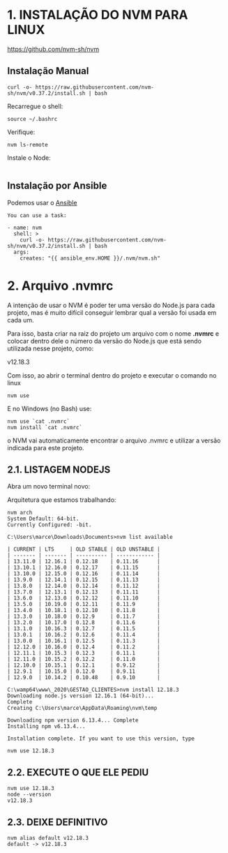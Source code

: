 # 1. INSTALAÇÃO DO NVM PARA LINUX

https://github.com/nvm-sh/nvm


## Instalação Manual

```
curl -o- https://raw.githubusercontent.com/nvm-sh/nvm/v0.37.2/install.sh | bash
```

Recarregue o shell:

```
source ~/.bashrc
```

Verifique:

```
nvm ls-remote
```

Instale o Node:

```

```

## Instalação por Ansible

Podemos usar o [Ansible](docs/ANSIBLE_AUTOMACAO.md)

```
You can use a task:

- name: nvm
  shell: >
    curl -o- https://raw.githubusercontent.com/nvm-sh/nvm/v0.37.2/install.sh | bash
  args:
    creates: "{{ ansible_env.HOME }}/.nvm/nvm.sh"
```


# 2. Arquivo .nvmrc

A intenção de usar o NVM é poder ter uma versão do Node.js para cada projeto, mas é muito difícil conseguir lembrar qual a versão foi usada em cada um.

Para isso, basta criar na raiz do projeto um arquivo com o nome **.nvmrc** e colocar dentro dele o número da versão do Node.js que está sendo utilizada nesse projeto, como:

v12.18.3

Com isso, ao abrir o terminal dentro do projeto e executar o comando no linux

```
nvm use
``` 
 
E no Windows (no Bash) use:

```
nvm use `cat .nvmrc`
nvm install `cat .nvmrc`
```

o NVM vai automaticamente encontrar o arquivo .nvmrc e utilizar a versão indicada para este projeto.


## 2.1. LISTAGEM NODEJS

Abra um novo terminal novo:

Arquitetura que estamos trabalhando:

```
nvm arch
System Default: 64-bit.
Currently Configured: -bit.
```
```
C:\Users\marce\Downloads\Documents>nvm list available

| CURRENT | LTS     | OLD STABLE | OLD UNSTABLE |
| ------- | ------- | ---------- | ------------ |
| 13.11.0 | 12.16.1 | 0.12.18    | 0.11.16      |
| 13.10.1 | 12.16.0 | 0.12.17    | 0.11.15      |
| 13.10.0 | 12.15.0 | 0.12.16    | 0.11.14      |
| 13.9.0  | 12.14.1 | 0.12.15    | 0.11.13      |
| 13.8.0  | 12.14.0 | 0.12.14    | 0.11.12      |
| 13.7.0  | 12.13.1 | 0.12.13    | 0.11.11      |
| 13.6.0  | 12.13.0 | 0.12.12    | 0.11.10      |
| 13.5.0  | 10.19.0 | 0.12.11    | 0.11.9       |
| 13.4.0  | 10.18.1 | 0.12.10    | 0.11.8       |
| 13.3.0  | 10.18.0 | 0.12.9     | 0.11.7       |
| 13.2.0  | 10.17.0 | 0.12.8     | 0.11.6       |
| 13.1.0  | 10.16.3 | 0.12.7     | 0.11.5       |
| 13.0.1  | 10.16.2 | 0.12.6     | 0.11.4       |
| 13.0.0  | 10.16.1 | 0.12.5     | 0.11.3       |
| 12.12.0 | 10.16.0 | 0.12.4     | 0.11.2       |
| 12.11.1 | 10.15.3 | 0.12.3     | 0.11.1       |
| 12.11.0 | 10.15.2 | 0.12.2     | 0.11.0       |
| 12.10.0 | 10.15.1 | 0.12.1     | 0.9.12       |
| 12.9.1  | 10.15.0 | 0.12.0     | 0.9.11       |
| 12.9.0  | 10.14.2 | 0.10.48    | 0.9.10       |
```

```
C:\wamp64\www\_2020\GESTAO_CLIENTES>nvm install 12.18.3
Downloading node.js version 12.16.1 (64-bit)...
Complete
Creating C:\Users\marce\AppData\Roaming\nvm\temp

Downloading npm version 6.13.4... Complete
Installing npm v6.13.4...

Installation complete. If you want to use this version, type

nvm use 12.18.3
```

## 2.2. EXECUTE O QUE ELE PEDIU

```
nvm use 12.18.3
node --version
v12.18.3
```

## 2.3. DEIXE DEFINITIVO

```
nvm alias default v12.18.3
default -> v12.18.3
```